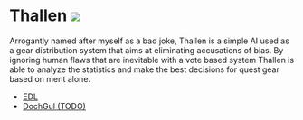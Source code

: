 # Thallen <img src="https://img.shields.io/badge/license-all%20rights%20reserved-blue.svg">
Arrogantly named after myself as a bad joke, Thallen is a simple AI used as a gear distribution system that aims at eliminating accusations of bias. By ignoring human flaws that are inevitable with a vote based system Thallen is able to analyze the statistics and make the best decisions for quest gear based on merit alone. 

* <a href="EDL/overview.md">EDL</a>
* <a href="DochGul/overview.md">DochGul (TODO)</a>
